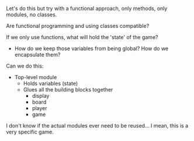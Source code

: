 Let's do this but try with a functional approach, only methods, only modules, no classes.

Are functional programming and using classes compatible?

If we only use functions, what will hold the 'state' of the game?
- How do we keep those variables from being global? How do we encapsulate them?

Can we do this:
- Top-level module
  - Holds variables (state)
  - Glues all the building blocks together
    - display
    - board
    - player
    - game

I don't know if the actual modules ever need to be reused... I mean, this is a very specific game.
